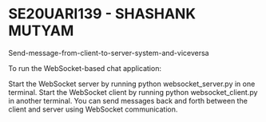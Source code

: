 # SE20UARI139 - SHASHANK MUTYAM
Send-message-from-client-to-server-system-and-viceversa

To run the WebSocket-based chat application:

Start the WebSocket server by running python websocket_server.py in one terminal. Start the WebSocket client by running python websocket_client.py in another terminal. You can send messages back and forth between the client and server using WebSocket communication.
